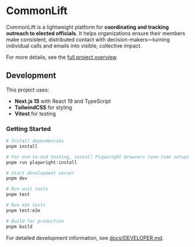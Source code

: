 # CommonLift

CommonLift is a lightweight platform for **coordinating and tracking outreach to elected officials**. It helps
organizations ensure their members make consistent, distributed contact with decision-makers—turning individual calls
and emails into visible, collective impact.

For more details, see the [full project overview](./docs/project-overview.md).

## Development

This project uses:

- **Next.js 15** with React 19 and TypeScript
- **TailwindCSS** for styling
- **Vitest** for testing

### Getting Started

```bash
# Install dependencies
pnpm install

# For end-to-end testing, install Playwright browsers (one-time setup)
pnpm run playwright:install

# Start development server
pnpm dev

# Run unit tests
pnpm test

# Run e2e tests
pnpm test:e2e

# Build for production
pnpm build
```

For detailed development information, see [docs/DEVELOPER.md](./docs/DEVELOPER.md).
